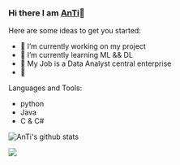 ### Hi there I am [AnTi](https://blog.csdn.net/weixin_35770067)👋


Here are some ideas to get you started:

* 🔭 I’m currently working on my project 
* 🌱 I’m currently learning ML && DL
* 👯 My Job is a Data Analyst central enterprise
* 💬 

Languages and Tools:
* python
* Java
* C & C#

![AnTi's github stats](https://github-readme-stats.vercel.app/api?username=AnTi-anti&show_icons=true&title_color=fff&icon_color=79ff97&text_color=9f9f9f&bg_color=151515)

![](https://komarev.com/ghpvc/?username=AnTi-anti&color=dc143c)



